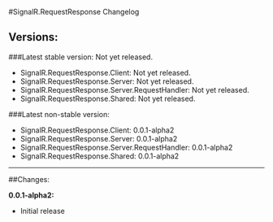#SignalR.RequestResponse Changelog

## Versions:
###Latest stable version: Not yet released.
- SignalR.RequestResponse.Client: Not yet released.
- SignalR.RequestResponse.Server: Not yet released.
- SignalR.RequestResponse.Server.RequestHandler: Not yet released.
- SignalR.RequestResponse.Shared: Not yet released.

###Latest non-stable version:
- SignalR.RequestResponse.Client: 0.0.1-alpha2
- SignalR.RequestResponse.Server: 0.0.1-alpha2
- SignalR.RequestResponse.Server.RequestHandler: 0.0.1-alpha2
- SignalR.RequestResponse.Shared: 0.0.1-alpha2

---

##Changes:

**0.0.1-alpha2:**
- Initial release
